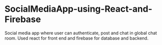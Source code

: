 # SocialMediaApp-using-React-and-Firebase
 Social media app where user can authenticate, post and chat in global chat room. Used react for front end and firebase for database and backend.
